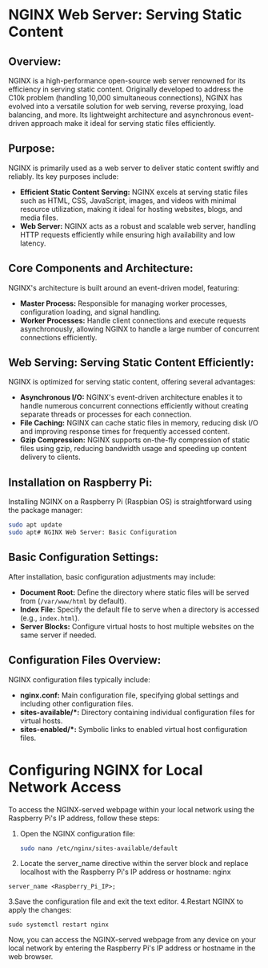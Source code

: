 # NGINX Web Server: Serving Static Content

## Overview:
NGINX is a high-performance open-source web server renowned for its efficiency in serving static content. Originally developed to address the C10k problem (handling 10,000 simultaneous connections), NGINX has evolved into a versatile solution for web serving, reverse proxying, load balancing, and more. Its lightweight architecture and asynchronous event-driven approach make it ideal for serving static files efficiently.

## Purpose:
NGINX is primarily used as a web server to deliver static content swiftly and reliably. Its key purposes include:
- **Efficient Static Content Serving:** NGINX excels at serving static files such as HTML, CSS, JavaScript, images, and videos with minimal resource utilization, making it ideal for hosting websites, blogs, and media files.
- **Web Server:** NGINX acts as a robust and scalable web server, handling HTTP requests efficiently while ensuring high availability and low latency.

## Core Components and Architecture:
NGINX's architecture is built around an event-driven model, featuring:
- **Master Process:** Responsible for managing worker processes, configuration loading, and signal handling.
- **Worker Processes:** Handle client connections and execute requests asynchronously, allowing NGINX to handle a large number of concurrent connections efficiently.

## Web Serving: Serving Static Content Efficiently:
NGINX is optimized for serving static content, offering several advantages:
- **Asynchronous I/O:** NGINX's event-driven architecture enables it to handle numerous concurrent connections efficiently without creating separate threads or processes for each connection.
- **File Caching:** NGINX can cache static files in memory, reducing disk I/O and improving response times for frequently accessed content.
- **Gzip Compression:** NGINX supports on-the-fly compression of static files using gzip, reducing bandwidth usage and speeding up content delivery to clients.

## Installation on Raspberry Pi:
Installing NGINX on a Raspberry Pi (Raspbian OS) is straightforward using the package manager:
```bash
sudo apt update
sudo apt# NGINX Web Server: Basic Configuration
```

## Basic Configuration Settings:

After installation, basic configuration adjustments may include:

- **Document Root:** Define the directory where static files will be served from (`/var/www/html` by default).
- **Index File:** Specify the default file to serve when a directory is accessed (e.g., `index.html`).
- **Server Blocks:** Configure virtual hosts to host multiple websites on the same server if needed.

## Configuration Files Overview:

NGINX configuration files typically include:

- **nginx.conf:** Main configuration file, specifying global settings and including other configuration files.
- **sites-available/*:** Directory containing individual configuration files for virtual hosts.
- **sites-enabled/*:** Symbolic links to enabled virtual host configuration files.

# Configuring NGINX for Local Network Access

To access the NGINX-served webpage within your local network using the Raspberry Pi's IP address, follow these steps:

1. Open the NGINX configuration file:

   ```bash
   sudo nano /etc/nginx/sites-available/default


2. Locate the server_name directive within the server block and replace localhost with the Raspberry Pi's IP address or hostname:
nginx
```
server_name <Raspberry_Pi_IP>;
```
3.Save the configuration file and exit the text editor.
4.Restart NGINX to apply the changes:
```
sudo systemctl restart nginx
```
Now, you can access the NGINX-served webpage from any device on your local network by entering the Raspberry Pi's IP address or hostname in the web browser.
